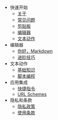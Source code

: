 - 快速开始
  - [关于](cn/README.md)
  - [常见问题](cn/faq.md)
  - [剪贴板](cn/quick-start/clipboard.md)
  - [编辑器](cn/quick-start/editor.md)
  - [文本动作](cn/quick-start/actions.md)
- 编辑器
  - [你好，Markdown](cn/editor/hello-markdown.md)
  - [进阶技巧](cn/editor/pro-tips.md)
- 文本动作
  - [基础知识](cn/actions/basics.md)
  - [脚本编程](cn/actions/scripting.md)
- 应用集成
  - [快捷指令](cn/integration/shortcuts.md)
  - [URL Schemes](cn/integration/url-schemes.md)
- 隐私和条款
  - [隐私政策](cn/privacy.md)
  - [使用条款](cn/terms.md)